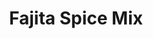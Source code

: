 ---
title: Fajita Spice Mix
metadata:
  course: Spice
  title: Fajita Spice Mix
  source: https://www.bbcgoodfood.com/recipes/fajita-seasoning
ingredients:
- name: garlic powder
  amount: 1 tbsp
- name: dried oregano
  amount: 1.5 tbsp
- name: hot chilli powder
  amount: 0.5 tbsp
- name: ground cumin
  amount: 1 tbsp
- name: sweet smoked paprika
  amount: 2 tbsp
- name: ground coriander
  amount: 0.5 tbsp
cookware:
- name: bowl
- name: container
steps:
- description: Put the hot chilli powder, sweet smoked paprika, ground cumin, garlic
    powder, ground coriander and dried oregano in a bowl and mix to combine.
- description: Tip into a container, and store in a cupboard.

---